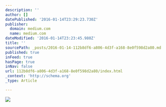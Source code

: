 ```yaml
---
description: ''
author: []
datePublished: '2016-01-14T23:29:23.730Z'
publisher:
  domain: medium.com
  name: medium.com
dateModified: '2016-01-14T23:23:45.980Z'
title: ''
sourcePath: _posts/2016-01-14-112b8df6-a806-4d3f-a168-8e0f598d2a80.md
published: true
inFeed: true
hasPage: true
inNav: false
url: 112b8df6-a806-4d3f-a168-8e0f598d2a80/index.html
_context: 'http://schema.org'
_type: Article

---
```

![](https://cdn-images-1.medium.com/max/2000/1*qmCpSGWAzfN9cJpr-SDMHg.gif)